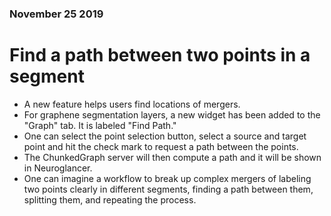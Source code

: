 ### November 25 2019
# Find a path between two points in a segment
* A new feature helps users find locations of mergers.
* For graphene segmentation layers, a new widget has been added to the "Graph" tab. It is labeled "Find Path."
* One can select the point selection button, select a source and target point and hit the check mark to request a path between the points.
* The ChunkedGraph server will then compute a path and it will be shown in Neuroglancer.
* One can imagine a workflow to break up complex mergers of labeling two points clearly in different segments, finding a path
between them, splitting them, and repeating the process.
